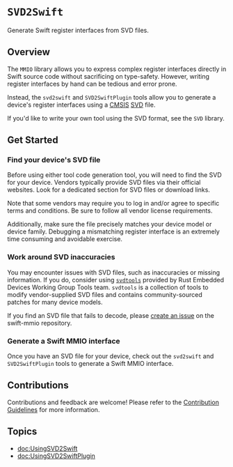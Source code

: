 # ``SVD2Swift``

Generate Swift register interfaces from SVD files. 

## Overview

The ``MMIO`` library allows you to express complex register interfaces directly in Swift source code without sacrificing on type-safety. However, writing register interfaces by hand can be tedious and error prone. 

Instead, the `svd2swift` and `SVD2SwiftPlugin`  tools allow you to generate a device's register interfaces using a [CMSIS](https://www.arm.com/technologies/cmsis) [SVD](https://arm-software.github.io/CMSIS_5/SVD/html/index.html) file.

If you'd like to write your own tool using the SVD format, see the ``SVD`` library.

## Get Started

### Find your device's SVD file

Before using either tool code generation tool, you will need to find the SVD for your device. Vendors typically provide SVD files via their official websites. Look for a dedicated section for SVD files or download links.

Note that some vendors may require you to log in and/or agree to specific terms and conditions. Be sure to follow all vendor license requirements.

Additionally, make sure the file precisely matches your device model or device family. Debugging a mismatching register interface is an extremely time consuming and avoidable exercise.

### Work around SVD inaccuracies

You may encounter issues with SVD files, such as inaccuracies or missing information. If you do, consider using [`svdtools`](https://github.com/rust-embedded/svdtools) provided by Rust Embedded Devices Working Group Tools team. `svdtools` is a collection of tools to modify vendor-supplied SVD files and contains community-sourced patches for many device models.

If you find an SVD file that fails to decode, please [create an issue](https://github.com/apple/swift-mmio/issues/new/choose) on the swift-mmio repository. 

### Generate a Swift MMIO interface

Once you have an SVD file for your device, check out the `svd2swift` and `SVD2SwiftPlugin` tools to generate a Swift MMIO interface.

## Contributions

Contributions and feedback are welcome! Please refer to the [Contribution Guidelines](https://github.com/apple/swift-mmio#contributing-to-swift-mmio) for more information.

## Topics

- <doc:UsingSVD2Swift>
- <doc:UsingSVD2SwiftPlugin>

